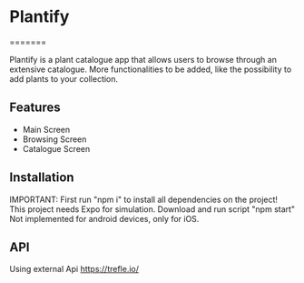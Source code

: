 # Plantify
=======

Plantify is a plant catalogue app that allows users to browse through an extensive catalogue. More functionalities to be added, like the possibility to add plants to your collection.

Features
-------
- Main Screen
- Browsing Screen
- Catalogue Screen


Installation
------------

IMPORTANT: First run "npm i" to install all dependencies on the project!
This project needs Expo for simulation.
Download and run script "npm start"
Not implemented for android devices, only for iOS.

API
-----------
Using external Api https://trefle.io/ 
